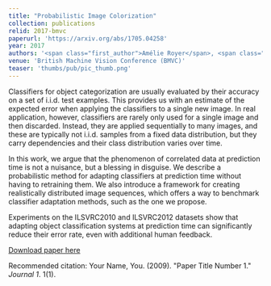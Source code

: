 ```yaml
---
title: "Probabilistic Image Colorization"
collection: publications
relid: 2017-bmvc
paperurl: 'https://arxiv.org/abs/1705.04258'
year: 2017
authors: '<span class="first_author">Amélie Royer</span>, <span class="first_author">Alexander Kolesnikov</span> and Christoph Lampert'
venue: 'British Machine Vision Conference (BMVC)'
teaser: 'thumbs/pub/pic_thumb.png'
---
```


Classifiers for object categorization are usually evaluated by their accuracy on a set of i.i.d. test examples. This provides us with an estimate of the expected error when applying the classifiers to a single new image. In real application, however, classifiers are rarely only used for a single image and then discarded. Instead, they are applied sequentially to many images, and these are typically not i.i.d. samples from a fixed data distribution, but they carry dependencies and their class distribution varies over time.

In this work, we argue that the phenomenon of correlated data at prediction time is not a nuisance, but a blessing in disguise. We describe a probabilistic method for adapting classifiers at prediction time without having to retraining them. We also introduce a framework for creating realistically distributed image sequences, which offers a way to benchmark classifier adaptation methods, such as the one we propose.

Experiments on the ILSVRC2010 and ILSVRC2012 datasets show that adapting object classification systems at prediction time can significantly reduce their error rate, even with additional human feedback.


[Download paper here](http://academicpages.github.io/files/paper1.pdf)

Recommended citation: Your Name, You. (2009). "Paper Title Number 1." <i>Journal 1</i>. 1(1).
